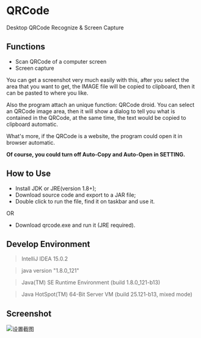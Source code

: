 # QRCode

Desktop QRCode Recognize & Screen Capture

## Functions

 + Scan QRCode of a computer screen
 + Screen capture

You can get a screenshot very much easily with this, after you select the area that you want to get, the IMAGE file will be copied to clipboard, then it can be pasted to where you like. 

Also the program attach an unique function: QRCode droid. You can select an QRCode image area, then it will show a dialog to tell you what is contained in the QRCode, at the same time, the text would be copied to clipboard automatic.
 
What's more, if the QRCode is a website, the program could open it in browser automatic.

**Of course, you could turn off Auto-Copy and Auto-Open in SETTING.**

## How to Use

 + Install JDK or JRE(version 1.8+);
 + Download source code and export to a JAR file;
 + Double click to run the file, find it on taskbar and use it.

OR

 +  Download qrcode.exe and run it (JRE required).

## Develop Environment

> IntelliJ IDEA 15.0.2

> java version "1.8.0_121"

> Java(TM) SE Runtime Environment (build 1.8.0_121-b13)

> Java HotSpot(TM) 64-Bit Server VM (build 25.121-b13, mixed mode)

## Screenshot

![设置截图](https://github.com/lifankohome/QRCode/blob/master/20171117194114.jpg)
